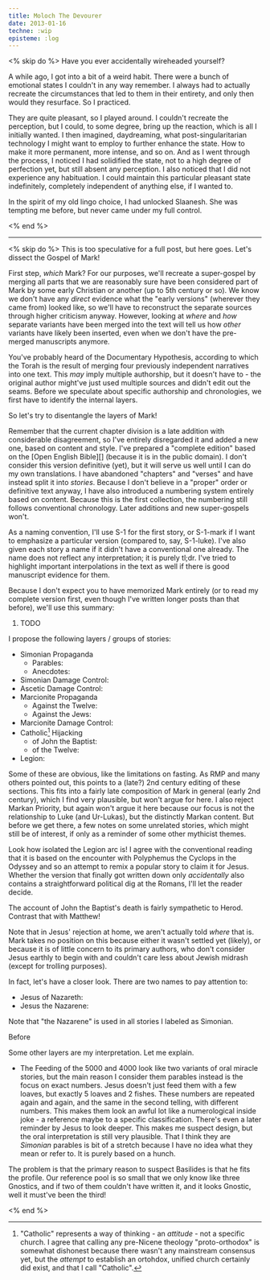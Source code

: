 ```yaml
---
title: Moloch The Devourer
date: 2013-01-16
techne: :wip
episteme: :log
---
```


<% skip do %>
Have you ever accidentally wireheaded yourself?

A while ago, I got into a bit of a weird habit. There were a bunch of emotional states I couldn't in any way remember. I always had to actually recreate the circumstances that led to them in their entirety, and only then would they resurface. So I practiced.

They are quite pleasant, so I played around. I couldn't recreate the perception, but I could, to some degree, bring up the reaction, which is all I initially wanted. I then imagined, daydreaming, what post-singularitarian technology I might want to employ to further enhance the state. How to make it more permanent, more intense, and so on. And as I went through the process, I noticed I had solidified the state, not to a high degree of perfection yet, but still absent any perception. I also noticed that I did not experience any habituation. I could maintain this particular pleasant state indefinitely, completely independent of anything else, if I wanted to.

In the spirit of my old lingo choice, I had unlocked Slaanesh. She was tempting me before, but never came under my full control.

<% end %>

---

<% skip do %>
This is too speculative for a full post, but here goes. Let's dissect the Gospel of Mark!

First step, *which* Mark? For our purposes, we'll recreate a super-gospel by merging all parts that we are reasonably sure have been considered part of Mark by some early Christian or another (up to 5th century or so). We know we don't have any *direct* evidence what the "early versions" (wherever they came from) looked like, so we'll have to reconstruct the separate sources through higher criticism anyway. However, looking at *where* and *how* separate variants have been merged into the text will tell us how *other* variants have likely been inserted, even when we don't have the pre-merged manuscripts anymore.

You've probably heard of the Documentary Hypothesis, according to which the Torah is the result of merging four previously independent narratives into one text. This *may* imply multiple authorship, but it doesn't have to - the original author might've just used multiple sources and didn't edit out the seams. Before we speculate about specific authorship and chronologies, we first have to identify the internal layers.

So let's try to disentangle the layers of Mark!

Remember that the current chapter division is a late addition with considerable disagreement, so I've entirely disregarded it and added a new one, based on content and style. I've prepared a "complete edition" based on the [Open English Bible][] (because it is in the public domain). I don't consider this version definitive (yet), but it will serve us well until I can do my own translations. I have abandoned "chapters" and "verses" and have instead split it into *stories*. Because I don't believe in a "proper" order or definitive text anyway, I have also introduced a numbering system entirely based on content. Because this is the first collection, the numbering still follows conventional chronology. Later additions and new super-gospels won't.

As a naming convention, I'll use S-1 for the first story, or S-1-mark if I want to emphasize a particular version (compared to, say, S-1-luke). I've also given each story a name if it didn't have a conventional one already. The name does not reflect any interpretation; it is purely tl;dr. I've tried to highlight important interpolations in the text as well if there is good manuscript evidence for them.

Because I don't expect you to have memorized Mark entirely (or to read my complete version first, even though I've written longer posts than that before), we'll use this summary:

1. TODO

I propose the following layers / groups of stories:

- Simonian Propaganda
  - Parables:
  - Anecdotes:
- Simonian Damage Control:
- Ascetic Damage Control:
- Marcionite Propaganda
  - Against the Twelve:
  - Against the Jews:
- Marcionite Damage Control: 
- Catholic[^catholic] Hijacking
  - of John the Baptist:
  - of the Twelve:
- Legion: 

[^catholic]:
    "Catholic" represents a way of thinking - an *attitude* - not a specific church. I agree that calling any pre-Nicene theology "proto-orthodox" is somewhat dishonest because there wasn't any mainstream consensus yet, but the *attempt* to establish an ortohdox, unified church certainly did exist, and that I call "Catholic".

Some of these are obvious, like the limitations on fasting. As RMP and many others pointed out, this points to a (late?) 2nd century editing of these sections. This fits into a fairly late composition of Mark in general (early 2nd century), which I find very plausible, but won't argue for here. I also reject Markan Priority, but again won't argue it here because our focus is not the relationship to Luke (and Ur-Lukas), but the distinctly Markan content. But before we get there, a few notes on some unrelated stories, which might still be of interest, if only as a reminder of some other mythicist themes.

Look how isolated the Legion arc is! I agree with the conventional reading that it is based on the encounter with Polyphemus the Cyclops in the Odyssey and so an attempt to remix a popular story to claim it for Jesus. Whether the version that finally got written down only *accidentally* also contains a straightforward political dig at the Romans, I'll let the reader decide. 

The account of John the Baptist's death is fairly sympathetic to Herod. Contrast that with Matthew!

Note that in Jesus' rejection at home, we aren't actually told *where* that is. Mark takes no position on this because either it wasn't settled yet (likely), or because it is of little concern to its primary authors, who don't consider Jesus earthly to begin with and couldn't care less about Jewish midrash (except for trolling purposes).

In fact, let's have a closer look. There are two names to pay attention to:

- Jesus of Nazareth: 
- Jesus the Nazarene: 

Note that "the Nazarene" is used in all stories I labeled as Simonian.

Before 

Some other layers are my interpretation. Let me explain.

- The Feeding of the 5000 and 4000 look like two variants of oral miracle stories, but the main reason I consider them parables instead is the focus on exact numbers. Jesus doesn't just feed them with a few loaves, but exactly 5 loaves and 2 fishes. These numbers are repeated again and again, and the same in the second telling, with different numbers. This makes them look an awful lot like a numerological inside joke - a reference maybe to a specific classification. There's even a later reminder by Jesus to look deeper. This makes me suspect design, but the oral interpretation is still very plausible. That I think they are *Simonian* parables is bit of a stretch because I have no idea what they mean or refer to. It is purely based on a hunch.

The problem is that the primary reason to suspect Basilides is that he fits the profile. Our reference pool is so small that we only know like three Gnostics, and if two of them couldn't have written it, and it looks Gnostic, well it must've been the third!


<% end %>
